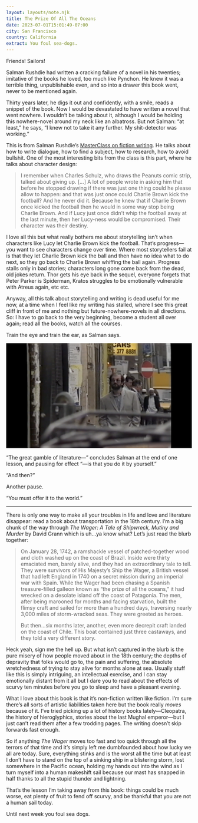 ```yaml
---
layout: layouts/note.njk
title: The Prize Of All The Oceans
date: 2023-07-01T15:01:49-07:00
city: San Francisco
country: California
extract: You foul sea-dogs.
---
```


Friends! Sailors!

Salman Rushdie had written a cracking failure of a novel in his twenties; imitative of the books he loved, too much like Pynchon. He knew it was a terrible thing, unpublishable even, and so into a drawer this book went, never to be mentioned again.

Thirty years later, he digs it out and confidently, with a smile, reads a snippet of the book. Now I would be devastated to have written a novel that went nowhere. I wouldn’t be talking about it, although I would be holding this nowhere-novel around my neck like an albatross. But not Salman: “at least,” he says, “I knew not to take it any further. My shit-detector was working.”

This is from Salman Rushdie’s [MasterClass on fiction writing](https://www.masterclass.com/classes/salman-rushdie-teaches-storytelling-and-writing). He talks about how to write dialogue, how to find a subject, how to research, how to avoid bullshit. One of the most interesting bits from the class is this part, where he talks about character design:

> I remember when Charles Schulz, who draws the Peanuts comic strip, talked about giving up. […] A lot of people wrote in asking him that before he stopped drawing if there was just one thing could he please allow to happen: and that was just once could Charlie Brown kick the football? And he never did it. Because he knew that if Charlie Brown once kicked the football then he would in some way stop being Charlie Brown. And if Lucy just once didn’t whip the football away at the last minute, then her Lucy-ness would be compromised. Their character was their destiny.

I love all this but what really bothers me about storytelling isn’t when characters like Lucy let Charlie Brown kick the football. That’s progress—you want to see characters change over time. Where most storytellers fail at is that they let Charlie Brown kick the ball and then have no idea what to do next, so they go back to Charlie Brown whiffing the ball again. Progress stalls only in bad stories; characters long gone come back from the dead, old jokes return. Thor gets his eye back in the sequel, everyone forgets that Peter Parker is Spiderman, Kratos struggles to be emotionally vulnerable with Atreus again, etc etc.

Anyway, all this talk about storytelling and writing is dead useful for me now, at a time when I feel like my writing has stalled, where I see this great cliff in front of me and nothing but future-nowhere-novels in all directions. So: I have to go back to the very beginning, become a student all over again; read all the books, watch all the courses.

Train the eye and train the ear, as Salman says.

![A young Salman walks through the city](/images/salman.png)

“The great gamble of literature—” concludes Salman at the end of one lesson, and pausing for effect “—is that you do it by yourself.”

“And then?”

Another pause.

“You must offer it to the world.”

---

There is only one way to make all your troubles in life and love and literature disappear: read a book about transportation in the 18th century. I’m a big chunk of the way through _The Wager: A Tale of Shipwreck, Mutiny and Murder_ by David Grann which is uh...ya know what? Let’s just read the blurb together:

> On January 28, 1742, a ramshackle vessel of patched-together wood and cloth washed up on the coast of Brazil. Inside were thirty emaciated men, barely alive, and they had an extraordinary tale to tell. They were survivors of His Majesty’s Ship the Wager, a British vessel that had left England in 1740 on a secret mission during an imperial war with Spain. While the Wager had been chasing a Spanish treasure-filled galleon known as “the prize of all the oceans,” it had wrecked on a desolate island off the coast of Patagonia. The men, after being marooned for months and facing starvation, built the flimsy craft and sailed for more than a hundred days, traversing nearly 3,000 miles of storm-wracked seas. They were greeted as heroes.
>
> But then...six months later, another, even more decrepit craft landed on the coast of Chile. This boat contained just three castaways, and they told a very different story.

Heck yeah, sign me the hell up. But what isn’t captured in the blurb is the pure misery of how people moved about in the 18th century; the depths of depravity that folks would go to, the pain and suffering, the absolute wretchedness of trying to stay alive for months alone at sea. Usually stuff like this is simply intriguing, an intellectual exercise, and I can stay emotionally distant from it all but I dare you to read about the effects of scurvy ten minutes before you go to sleep and have a pleasant evening.

What I love about this book is that it’s non-fiction written like fiction. I’m sure there’s all sorts of artistic liabilities taken here but the book really _moves_ because of it. I’ve tried picking up a lot of history books lately—Cleopatra, the history of hieroglyphics, stories about the last Mughal emperor—but I just can’t read them after a few trodding pages. The writing doesn’t skip forwards fast enough.

So if anything _The Wager_ moves too fast and too quick through all the terrors of that time and it’s simply left me dumbfounded about how lucky we all are today. Sure, everything stinks and is the worst all the time but at least I don’t have to stand on the top of a sinking ship in a blistering storm, lost somewhere in the Pacific ocean, holding my hands out into the wind as I turn myself into a human makeshift sail because our mast has snapped in half thanks to all the stupid thunder and lightning.

That’s the lesson I’m taking away from this book: things could be much worse, eat plenty of fruit to fend off scurvy, and be thankful that you are not a human sail today.

Until next week you foul sea dogs.
